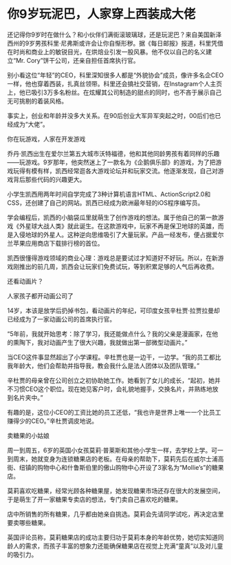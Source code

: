 # 你9岁玩泥巴，人家穿上西装成大佬

还记得你9岁时在做什么？和小伙伴们满街滚玻璃球，还是玩泥巴？来自美国新泽西州的9岁男孩科里·尼弗斯或许会让你自惭形秽。据《每日邮报》报道，科里凭借在时尚和商业上的敏锐目光，在烘焙业引发一股风暴。他不仅以自己的名义建立“Mr. Cory”饼干公司，还亲自担任首席执行官。 

别小看这位“年轻”的CEO，科里深知很多人都是“外貌协会”成员，像许多名企CEO一样，他也穿着西装，扎真丝领带。科里还会搞社交营销，在Instagram个人主页上，他已吸引3万多名粉丝。在炫耀其公司制造的甜点的同时，也不吝于展示自己无可挑剔的着装风格。 

事实上，创业和年龄并没多大关系。在90后创业大军异军突起之时，00后们也已经成为“大佬”。 

你在玩游戏，人家在开发游戏 

乔丹·凯西出生在爱尔兰第五大城市沃特福德，他和其他同龄男孩有着同样的乐趣——玩游戏。9岁那年，他突然迷上了一款名为《企鹅俱乐部》的游戏，为了把游戏玩得有模有样，凯西经常逛各大游戏论坛并和玩家交流。他逐渐发现，自己对游戏背后那些代码的兴趣更大。 

小学生凯西用两年时间自学完成了3种计算机语言HTML、ActionScript2.0和CSS，还创建了自己的网站。凯西已经成为欧洲最年轻的iOS程序编写员。 

学会编程后，凯西的小脑袋瓜里就萌生了创作游戏的想法。属于他自己的第一款游戏《外星球大战人类》就此诞生。在这款游戏中，玩家不再是保卫地球的英雄，而是入侵地球的外星人。这种逆向思维吸引了大量玩家。产品一经发布，便占据爱尔兰苹果应用商店下载排行榜的首位。 

凯西很懂得游戏领域的商业心理：游戏总是要试过才知道好不好玩。所以，在新游戏刚推出的前几周，凯西会让玩家们免费试玩，等到积累足够的人气后再收费。 

还看动画片？ 

人家孩子都开动画公司了 

14岁，本该是放学后扔掉书包，看动画片的年纪，可印度女孩辛杜贾·拉贾拉曼却已经成为了一家动画公司的首席执行官。 

“5年前，我就开始思考：除了学习，我还能做点什么？我的父亲是漫画家，在他的熏陶下，我对动画产生了很大兴趣，我就做出第一部微型动画片。” 

当CEO这件事显然超出了小学课程。辛杜贾也是一边干，一边学。“我的员工都比我年龄大，他们会帮助并指导我，教会我什么是法人团体以及团队管理。” 

辛杜贾的母亲曾在公司创立之初协助她工作。她看到了女儿的成长，“起初，她并不习惯CEO这个职位。现在她见客户时，会礼貌地握手，交换名片，并熟练地放到名片夹中。” 

有趣的是，这位小CEO的工资比她的员工还低，“我也许是世界上唯一一个比员工赚得少的CEO。”辛杜贾调皮地说。 

卖糖果的小姑娘 

周一到周五，6岁的英国小女孩莫莉·普莱斯和其他小学生一样，去学校上学。可一到周末，她就变身为连锁糖果店的老板。在母亲的帮助下，莫莉先后在威尔士浦高街、纽镇的购物中心和什鲁斯伯里的傲山购物中心开设了3家名为“Mollie’s”的糖果店。 

莫莉喜欢吃糖果，经常光顾各种糖果屋，她发现糖果市场还存在很大的发展空间，于是萌生了开一家糖果专卖店的想法，专门卖自己喜欢吃的糖果。 

店中所销售的所有糖果，几乎都由她亲自挑选。莫莉会先请同学试吃，再决定店里要卖哪些糖果。 

英国评论员称，莫莉糖果店的成功主要归功于莫莉本身的年龄优势，她切实知道同龄人的需求，而孩子丰富的想象力还能确保糖果店在视觉上充满“童真”以及对儿童的吸引力。